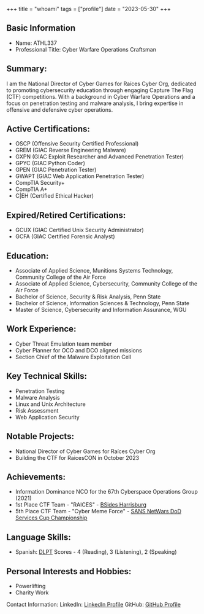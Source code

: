 +++
title = "whoami"
tags = ["profile"]
date = "2023-05-30"
+++

## Basic Information
- Name: ATHL337
- Professional Title: Cyber Warfare Operations Craftsman

## Summary:
I am the National Director of Cyber Games for Raíces Cyber Org, dedicated to promoting cybersecurity education through engaging Capture The Flag (CTF) competitions. With a background in Cyber Warfare Operations and a focus on penetration testing and malware analysis, I bring expertise in offensive and defensive cyber operations.

## Active Certifications:
- OSCP (Offensive Security Certified Professional)
- GREM (GIAC Reverse Engineering Malware)
- GXPN (GIAC Exploit Researcher and Advanced Penetration Tester)
- GPYC (GIAC Python Coder)
- GPEN (GIAC Penetration Tester)
- GWAPT (GIAC Web Application Penetration Tester)
- CompTIA Security+
- CompTIA A+
- C|EH (Certified Ethical Hacker)

## Expired/Retired Certifications:
- GCUX (GIAC Certified Unix Security Administrator)
- GCFA (GIAC Certified Forensic Analyst)

## Education:
- Associate of Applied Science, Munitions Systems Technology, Community College of the Air Force
- Associate of Applied Science, Cybersecurity, Community College of the Air Force
- Bachelor of Science, Security & Risk Analysis, Penn State
- Bachelor of Science, Information Sciences & Technology, Penn State
- Master of Science, Cybersecurity and Information Assurance, WGU
 
## Work Experience:
- Cyber Threat Emulation team member
- Cyber Planner for OCO and DCO aligned missions
- Section Chief of the Malware Exploitation Cell
 
## Key Technical Skills:
- Penetration Testing
- Malware Analysis
- Linux and Unix Architecture
- Risk Assessment
- Web Application Security
 
## Notable Projects:
- National Director of Cyber Games for Raíces Cyber Org
- Building the CTF for RaicesCON in October 2023

## Achievements:
- Information Dominance NCO for the 67th Cyberspace Operations Group (2021)
- 1st Place CTF Team - "RAICES" - [BSides Harrisburg](https://bsideshbg.com/)
- 5th Place CTF Team - "Cyber Meme Force" - [SANS NetWars DoD Services Cup Championship](https://www.sans.org/cyber-ranges/)
 
## Language Skills:
- Spanish: [DLPT](https://en.wikipedia.org/wiki/Defense_Language_Proficiency_Tests) Scores - 4 (Reading), 3 (Listening), 2 (Speaking)

## Personal Interests and Hobbies:
- Powerlifting
- Charity Work
 
Contact Information:
LinkedIn: [LinkedIn Profile](https://www.linkedin.com/in/alfredopelaez/)
GitHub: [GitHub Profile](https://github.com/ATHL337)


